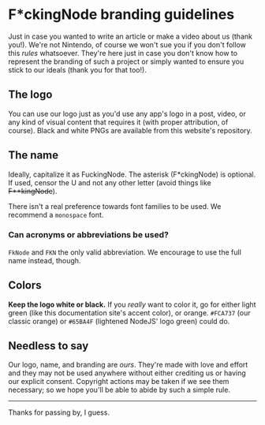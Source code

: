 <!-- markdownlint-disable md033 -->

# F*ckingNode branding guidelines

Just in case you wanted to write an article or make a video about us (thank you!). We're not Nintendo, of course we won't sue you if you don't follow this _rules_ whatsoever. They're here just in case you don't know how to represent the branding of such a project or simply wanted to ensure you stick to our ideals (thank you for that too!).

## The logo

You can use our logo just as you'd use any app's logo in a post, video, or any kind of visual content that requires it (with proper attribution, of course). Black and white PNGs are available from this website's repository.

## The name

Ideally, capitalize it as FuckingNode. The asterisk (F*ckingNode) is optional. If used, censor the U and not any other letter (avoid things like <s>F\*\*kingNode</s>).

There isn't a real preference towards font families to be used. We recommend a `monospace` font.

### Can acronyms or abbreviations be used?

`FkNode` and `FKN` the only valid abbreviation. We encourage to use the full name instead, though.

## Colors

**Keep the logo white or black.** If you _really_ want to color it, go for either light green (like this documentation site's accent color), or orange. `#FCA737` (our classic orange) or `#65BA4F` (lightened NodeJS' logo green) could do.

## Needless to say

Our logo, name, and branding are _ours_. They're made with love and effort and they may not be used anywhere without either crediting us or having our explicit consent. Copyright actions may be taken if we see them necessary; so we hope you'll be able to abide by such a simple rule.

---

Thanks for passing by, I guess.
